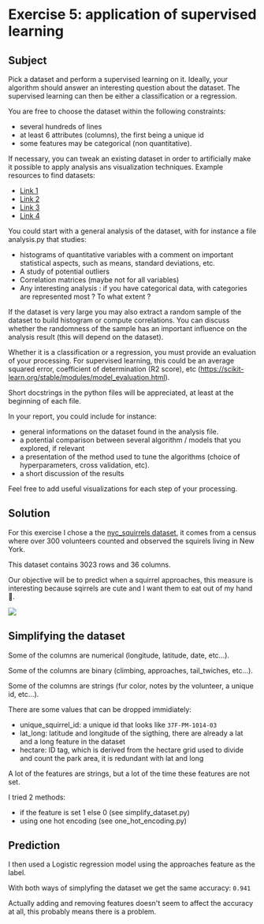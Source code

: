 # Exercise 5: application of supervised learning

## Subject

Pick a dataset and perform a supervised learning on it. Ideally, your algorithm should answer an interesting question about the dataset. The supervised learning can then be either a classification or a regression.

You are free to choose the dataset within the following constraints:
- several hundreds of lines
- at least 6 attributes (columns), the first being a unique id
- some features may be categorical (non quantitative).

If necessary, you can tweak an existing dataset in order to artificially make it possible to apply analysis ans visualization techniques. Example resources to find datasets:
- [Link 1](https://en.wikipedia.org/wiki/List_of_datasets_for_machine-learning_research)
- [Link 2](https://perso.telecom-paristech.fr/eagan/class/igr204/datasets)
- [Link 3](https://github.com/awesomedata/awesome-public-datasets)
- [Link 4](https://www.kaggle.com/datasets)

You could start with a general analysis of the dataset, with for instance a file analysis.py that studies:
- histograms of quantitative variables with a comment on important statistical aspects, such as means, standard deviations, etc.
- A study of potential outliers
- Correlation matrices (maybe not for all variables)
- Any interesting analysis : if you have categorical data, with categories are represented most ? To what extent ?

If the dataset is very large you may also extract a random sample of the dataset to build histogram or compute correlations. You can discuss whether the randomness of the sample has an important influence on the analysis result (this will depend on
the dataset).

Whether it is a classification or a regression, you must provide an evaluation of your processing. For supervised learning, this could be an average squared error, coefficient of determination (R2 score), etc (https://scikit-learn.org/stable/modules/model_evaluation.html).

Short docstrings in the python files will be appreciated, at least at the beginning of each file.

In your report, you could include for instance:
- general informations on the dataset found in the analysis file.
- a potential comparison between several algorithm / models that you explored, if relevant
- a presentation of the method used to tune the algorithms (choice of hyperparameters, cross validation, etc).
- a short discussion of the results

Feel free to add useful visualizations for each step of your processing.

## Solution

For this exercise I chose a the [nyc_squirrels dataset](https://github.com/rfordatascience/tidytuesday/tree/master/data/2019/2019-10-29
), it comes from a census where over 300 volunteers counted and observed the squirels living in New York.

This dataset contains 3023 rows and 36 columns.

Our objective will be to predict when a squirrel approaches, this measure is interesting because sqirrels are cute and I want them to eat out of my hand 🥰.

<img src="https://i.dailymail.co.uk/i/pix/2012/10/21/article-0-159C2D56000005DC-840_634x793.jpg" />

## Simplifying the dataset

Some of the columns are numerical (longitude, latitude, date, etc...).

Some of the columns are binary (climbing, approaches, tail_twiches, etc...).

Some of the columns are strings (fur color, notes by the volunteer, a unique id, etc...).

There are some values that can be dropped immidiately:
- unique_squirrel_id: a unique id that looks like ```37F-PM-1014-03```
- lat_long: latitude and longitude of the sigthing, there are already a lat and a long feature in the dataset
- hectare: ID tag, which is derived from the hectare grid used to divide and count the park area, it is redundant with lat and long

A lot of the features are strings, but a lot of the time these features are not set.

I tried 2 methods:
- if the feature is set 1 else 0 (see simplify_dataset.py)
- using one hot encoding (see one_hot_encoding.py)

## Prediction

I then used a Logistic regression model using the approaches feature as the label.

With both ways of simplyfing the dataset we get the same accuracy: ```0.941```

Actually adding and removing features doesn't seem to affect the accuracy at all, this probably means there is a problem.
